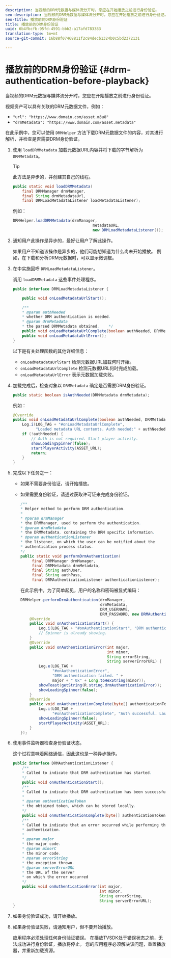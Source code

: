```yaml
---
description: 当视频的DRM元数据与媒体流分开时，您应在开始播放之前进行身份验证。
seo-description: 当视频的DRM元数据与媒体流分开时，您应在开始播放之前进行身份验证。
seo-title: 播放前的DRM身份验证
title: 播放前的DRM身份验证
uuid: 6b4fbcfb-95fd-4591-bbb2-a17afd783383
translation-type: tm+mt
source-git-commit: 16b88f07468811f2c84decb1324b0c5bd2372131

---
```



# 播放前的DRM身份验证 {#drm-authentication-before-playback}

当视频的DRM元数据与媒体流分开时，您应在开始播放之前进行身份验证。

视频资产可以具有关联的DRM元数据文件，例如：

* `"url": "https://www.domain.com/asset.m3u8"`
* `"drmMetadata": "https://www.domain.com/asset.metadata"`

在此示例中，您可以使用 `DRMHelper` 方法下载DRM元数据文件的内容，对其进行解析，并检查是否需要DRM身份验证。

1. 使用 `loadDRMMetadata` 加载元数据URL内容并将下载的字节解析为 `DRMMetadata`。

   >[!TIP]
   >
   >此方法是异步的，并创建其自己的线程。

   ```java
   public static void loadDRMMetadata( 
       final DRMManager drmManager, 
       final String drmMetadataUrl,  
       final DRMLoadMetadataListener loadMetadataListener); 
   ```

   例如：

   ```java
   DRMHelper.loadDRMMetadata(drmManager,  
                                      metadataURL,  
                                      new DRMLoadMetadataListener());
   ```

1. 通知用户此操作是异步的，最好让用户了解此操作。

   如果用户不知道该操作是异步的，他们可能想知道为什么尚未开始播放。 例如，在下载和分析DRM元数据时，可以显示微调框。

1. 在中实施回呼 `DRMLoadMetadataListener`。

   调用 `loadDRMMetadata` 这些事件处理程序。

   ```java
   public interface DRMLoadMetadataListener { 
   
       public void onLoadMetadataUrlStart(); 
   
       /** 
       * @param authNeeded 
       * whether DRM authentication is needed. 
       * @param drmMetadata 
       * the parsed DRMMetadata obtained.    */ 
       public void onLoadMetadataUrlComplete(boolean authNeeded, DRMMetadata drmMetadata); 
       public void onLoadMetadataUrlError(); 
   } 
   ```

   以下是有关处理函数的其他详细信息：

   * `onLoadMetadataUrlStart` 检测元数据URL加载何时开始。
   * `onLoadMetadataUrlComplete` 检测元数据URL何时完成加载。
   * `onLoadMetadataUrlError` 表示元数据加载失败。

1. 加载完成后，检查对象以 `DRMMetadata` 确定是否需要DRM身份验证。

   ```java
   public static boolean isAuthNeeded(DRMMetadata drmMetadata);
   ```

   例如：

   ```java
   @Override 
   public void onLoadMetadataUrlComplete(boolean authNeeded, DRMMetadata drmMetadata) {  
       Log.i(LOG_TAG + "#onLoadMetadataUrlComplete",  
             "Loaded metadata URL contents. Auth needed:" + authNeeded + "."); 
       if (!authNeeded) { 
           // Auth is not required. Start player activity.     
           showLoadingSpinner(false);     
           startPlayerActivity(ASSET_URL); 
           return; 
       } 
   } 
   ```

1. 完成以下任务之一：

   * 如果不需要身份验证，请开始播放。
   * 如果需要身份验证，请通过获取许可证来完成身份验证。

      ```java
      /** 
      * Helper method to perform DRM authentication. 
      * 
      * @param drmManager 
      * the DRMManager, used to perform the authentication. 
      * @param drmMetadata 
      * the DRMMetadata, containing the DRM specific information. 
      * @param authenticationListener 
      * the listener, on which the user can be notified about the 
      * authentication process status. 
      */ 
      public static void performDrmAuthentication( 
           final DRMManager drmManager,  
           final DRMMetadata drmMetadata, 
           final String authUser,  
           final String authPass,  
           final DRMAuthenticationListener authenticationListener);
      ```

      在此示例中，为了简单起见，用户的名称和密码被显式编码：

      ```java
      DRMHelper.performDrmAuthentication(drmManager,  
                                         drmMetadata,  
                                         DRM_USERNAME,  
                                         DRM_PASSWORD, new DRMAuthenticationListener() { 
          @Override 
          public void onAuthenticationStart() { 
              Log.i(LOG_TAG + "#onAuthenticationStart", "DRM authentication started."); 
              // Spinner is already showing. 
          } 
          @Override 
          public void onAuthenticationError(int major,  
                                            int minor,  
                                            String errorString,  
                                            String serverErrorURL) { 
              Log.e(LOG_TAG +  
                    "#onAuthenticationError",  
                    "DRM authentication failed. " +  
                    major + " 0x" + Long.toHexString(minor)); 
              showToast(getString(R.string.drmAuthenticationError));   
              showLoadingSpinner(false); 
          } 
          @Override 
          public void onAuthenticationComplete(byte[] authenticationToken) { 
              Log.i(LOG_TAG +  
                    "#onAuthenticationComplete", "Auth successful. Launching content."); 
              showLoadingSpinner(false); 
              startPlayerActivity(ASSET_URL); 
          } 
      }); 
      ```

1. 使用事件监听器检查身份验证状态。

   这个过程意味着网络通信，因此这也是一种异步操作。

   ```java
   public interface DRMAuthenticationListener { 
       /** 
       * Called to indicate that DRM authentication has started. 
       */ 
       public void onAuthenticationStart(); 
       /** 
       * Called to indicate that DRM authentication has been successful. 
       * 
       * @param authenticationToken 
       * the obtained token, which can be stored locally. 
       */ 
       public void onAuthenticationComplete(byte[] authenticationToken); 
       /** 
       * Called to indicate that an error occurred while performing the DRM 
       * authentication. 
       * 
       * @param major 
       * the major code. 
       * @param minorC 
       * the minor code. 
       * @param errorString 
       * the exception thrown. 
       * @param serverErrorURL 
       * the URL of the server  
       * on which the error occurred 
       */ 
       public void onAuthenticationError(int major,  
                                         int minor,  
                                         String errorString,  
                                         String serverErrorURL); 
   } 
   ```

1. 如果身份验证成功，请开始播放。
1. 如果身份验证失败，请通知用户，但不要开始播放。

   应用程序必须处理任何身份验证错误。 在播放TVSDK处于错误状态之前，无法成功进行身份验证，播放将停止。 您的应用程序必须解决该问题，重置播放器，并重新加载资源。
